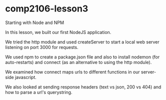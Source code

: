 # comp2106-lesson3
Starting with Node and NPM

In this lesson, we built our first NodeJS application.

We tried the http module and used createServer to start a local web server listening on port 3000 for requests.

We used npm to create a package.json file and also to install nodemon (for auto-restarts) and connect (as an alternative to using the http module).

We examined how connect maps urls to different functions in our server-side javascript.

We also looked at sending response headers (text vs json, 200 vs 404) and how to parse a url's querystring.
